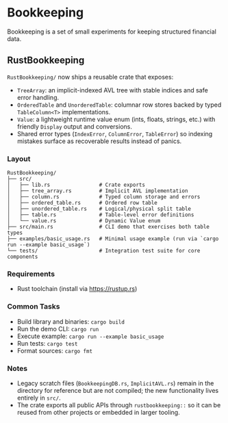 # Bookkeeping
Bookkeeping is a set of small experiments for keeping structured financial data.

## RustBookkeeping

`RustBookkeeping/` now ships a reusable crate that exposes:

- `TreeArray`: an implicit-indexed AVL tree with stable indices and safe error handling.
- `OrderedTable` and `UnorderedTable`: columnar row stores backed by typed `TableColumn<T>` implementations.
- `Value`: a lightweight runtime value enum (ints, floats, strings, etc.) with friendly `Display` output and conversions.
- Shared error types (`IndexError`, `ColumnError`, `TableError`) so indexing mistakes surface as recoverable results instead of panics.

### Layout

```
RustBookkeeping/
├── src/
│   ├── lib.rs                # Crate exports
│   ├── tree_array.rs         # Implicit AVL implementation
│   ├── column.rs             # Typed column storage and errors
│   ├── ordered_table.rs      # Ordered row table
│   ├── unordered_table.rs    # Logical/physical split table
│   ├── table.rs              # Table-level error definitions
│   └── value.rs              # Dynamic Value enum
├── src/main.rs               # CLI demo that exercises both table types
├── examples/basic_usage.rs   # Minimal usage example (run via `cargo run --example basic_usage`)
└── tests/                    # Integration test suite for core components
```

### Requirements

- Rust toolchain (install via <https://rustup.rs>)

### Common Tasks

- Build library and binaries: `cargo build`
- Run the demo CLI: `cargo run`
- Execute example: `cargo run --example basic_usage`
- Run tests: `cargo test`
- Format sources: `cargo fmt`

### Notes

- Legacy scratch files (`BookkeepingDB.rs`, `ImplicitAVL.rs`) remain in the directory for reference but are not compiled; the new functionality lives entirely in `src/`.
- The crate exports all public APIs through `rustbookkeeping::` so it can be reused from other projects or embedded in larger tooling.
